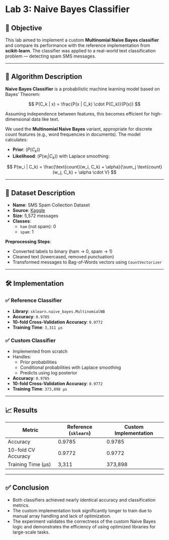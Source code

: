 # Lab 3: Naive Bayes Classifier

## 📌 Objective

This lab aimed to implement a custom **Multinomial Naive Bayes classifier** and compare its performance with the reference implementation from **scikit-learn**. The classifier was applied to a real-world text classification problem — detecting spam SMS messages.

---

## 🧠 Algorithm Description

**Naive Bayes Classifier** is a probabilistic machine learning model based on Bayes’ Theorem:

$$
P(C_k | x) = \frac{P(x | C_k) \cdot P(C_k)}{P(x)}
$$

Assuming independence between features, this becomes efficient for high-dimensional data like text.

We used the **Multinomial Naive Bayes** variant, appropriate for discrete count features (e.g., word frequencies in documents). The model calculates:

- **Prior**: $( P(C_k) )$
- **Likelihood**: $( P(w_i | C_k) )$ with Laplace smoothing:

$$
P(w_i | C_k) = \frac{\text{count}(w_i, C_k) + \alpha}{\sum_j \text{count}(w_j, C_k) + \alpha \cdot V}
$$

---

## 📂 Dataset Description

- **Name**: SMS Spam Collection Dataset
- **Source**: [Kaggle](https://www.kaggle.com/datasets/uciml/sms-spam-collection-dataset)
- **Size**: 5,572 messages
- **Classes**:
  - `ham` (not spam): 0
  - `spam`: 1

**Preprocessing Steps**:

- Converted labels to binary (ham → 0, spam → 1)
- Cleaned text (lowercased, removed punctuation)
- Transformed messages to Bag-of-Words vectors using `CountVectorizer`

---

## 🛠️ Implementation

### ✅ Reference Classifier

- **Library**: `sklearn.naive_bayes.MultinomialNB`
- **Accuracy**: `0.9785`
- **10-fold Cross-Validation Accuracy**: `0.9772`
- **Training Time**: `3,311 µs`

### ✅ Custom Classifier

- Implemented from scratch
- Handles:
  - Prior probabilities
  - Conditional probabilities with Laplace smoothing
  - Predicts using log posterior
- **Accuracy**: `0.9785`
- **10-fold Cross-Validation Accuracy**: `0.9772`
- **Training Time**: `373,898 µs`

---

## 📈 Results

| Metric              | Reference (`sklearn`) | Custom Implementation |
| ------------------- | --------------------- | --------------------- |
| Accuracy            | 0.9785                | 0.9785                |
| 10-fold CV Accuracy | 0.9772                | 0.9772                |
| Training Time (µs)  | 3,311                 | 373,898               |

---

## ✅ Conclusion

- Both classifiers achieved nearly identical accuracy and classification metrics.
- The custom implementation took significantly longer to train due to manual array handling and lack of optimization.
- The experiment validates the correctness of the custom Naive Bayes logic and demonstrates the efficiency of using optimized libraries for large-scale tasks.
